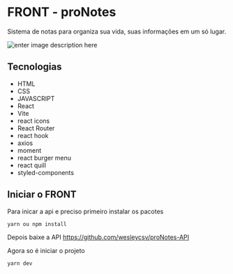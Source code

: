 # FRONT - proNotes

Sistema de notas para organiza sua vida, suas informações em um só lugar. 

![enter image description here](https://github.com/wesleycsv/proNotes-API/blob/main/print.png?raw=true)

## Tecnologias
* HTML
* CSS
* JAVASCRIPT
* React
* Vite
* react icons
* React Router
* react hook
* axios
* moment
* react burger menu
* react quill
* styled-components

## Iniciar o FRONT

Para inicar a api e preciso primeiro instalar os pacotes

```sh
yarn ou npm install
```

Depois baixe a API 
https://github.com/wesleycsv/proNotes-API

Agora so é iniciar o projeto

```sh
yarn dev
```

